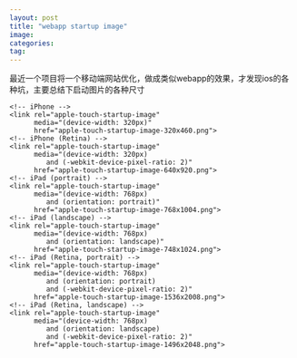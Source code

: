 ```yaml
---
layout: post
title: "webapp startup image"
image:
categories:
tag:
---
```


最近一个项目将一个移动端网站优化，做成类似webapp的效果，才发现ios的各种坑，主要总结下启动图片的各种尺寸

	<!-- iPhone -->
	<link rel="apple-touch-startup-image"
	      media="(device-width: 320px)"
	      href="apple-touch-startup-image-320x460.png">
	<!-- iPhone (Retina) -->
	<link rel="apple-touch-startup-image"
	      media="(device-width: 320px)
	         and (-webkit-device-pixel-ratio: 2)"
	      href="apple-touch-startup-image-640x920.png">
	<!-- iPad (portrait) -->
	<link rel="apple-touch-startup-image"
	      media="(device-width: 768px)
	         and (orientation: portrait)"
	      href="apple-touch-startup-image-768x1004.png">
	<!-- iPad (landscape) -->
	<link rel="apple-touch-startup-image"
	      media="(device-width: 768px)
	         and (orientation: landscape)"
	      href="apple-touch-startup-image-748x1024.png">
	<!-- iPad (Retina, portrait) -->
	<link rel="apple-touch-startup-image"
	      media="(device-width: 768px)
	         and (orientation: portrait)
	         and (-webkit-device-pixel-ratio: 2)"
	      href="apple-touch-startup-image-1536x2008.png">
	<!-- iPad (Retina, landscape) -->
	<link rel="apple-touch-startup-image"
	      media="(device-width: 768px)
	         and (orientation: landscape)
	         and (-webkit-device-pixel-ratio: 2)"
	      href="apple-touch-startup-image-1496x2048.png">